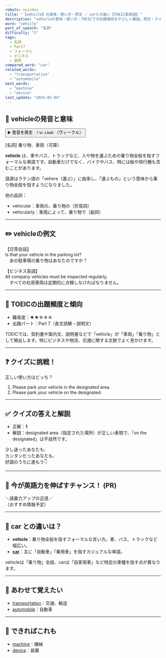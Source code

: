 ```yaml
---
robots: noindex
title: "【vehicle】の意味・使い方・例文 ― carとの違い【TOEIC英単語】"
description: "vehicleの意味・使い方・TOEICでの出題傾向をやさしく解説。例文・クイズ付きでcarとの違いもわかりやすく学べます。"
word: "vehicle"
part_of_speech: "名詞"
difficulty: "2"
tags:
  - 名詞
  - Part7
  - フォーマル
  - ビジネス
  - 説明
compared_word: "car"
related_words:
  - "transportation"
  - "automobile"
next_words:
  - "machine"
  - "device"
last_update: "2025-05-04"
---
```


## 🔰 vehicleの発音と意味

<button class="play-audio" onclick="playTTS('vehicle')">
  <span class="play-audio-main">
    ▶️ 発音を再生　/ˈviː.ɪ.kəl/
  </span>
  <span class="play-audio-sub">
    （ヴィークル）
  </span>
</button>

[名詞] 乗り物、車両（可算）

**vehicle** は、車やバス、トラックなど、人や物を運ぶための乗り物全般を指すフォーマルな単語です。自動車だけでなく、バイクやバス、時には船や飛行機も含むことがあります。

語源はラテン語の「vehere（運ぶ）」に由来し、「運ぶもの」という意味から乗り物全般を指すようになりました。

他の品詞：  
- vehicular：車両の、乗り物の（形容詞）
- vehicularly：車両によって、乗り物で（副詞）

---

## ✏️ vehicleの例文

【日常会話】  
Is that your vehicle in the parking lot?  
　あの駐車場の乗り物はあなたのですか？

【ビジネス英語】  
All company vehicles must be inspected regularly.  
　すべての社用車両は定期的に点検しなければなりません。

---

## 🎯 TOEICの出題頻度と傾向

- 難易度：★★☆☆☆
- 出題パート：Part 7（長文読解・説明文）

TOEICでは、契約書や案内文、説明書などで「vehicle」が「車両」「乗り物」として頻出します。特にビジネスや物流、交通に関する文脈でよく見かけます。

---

## ❓ クイズに挑戦！

正しい使い方はどっち？

1. Please park your vehicle in the designated area.  
2. Please park your vehicle on the designated.

---

## ✅ クイズの答えと解説

- 正解：**1**
- 解説：designated area（指定された場所）が正しい表現で、「on the designated」は不自然です。

少し迷ったあなたも、  
カンタンだったあなたも、  
好調のうちに進もう👇️

---

## 🚀 今が英語力を伸ばすチャンス！ (PR)

<div class="info-center">
＼語彙力アップの近道／<br>  
（おすすめ情報予定）
</div>

---

## 🤔  car との違いは？

- **vehicle**：乗り物全般を指すフォーマルな言い方。車、バス、トラックなど幅広い。
- **[car](/word/car/)**：主に「自動車」「乗用車」を指すカジュアルな単語。

vehicleは「乗り物」全般、carは「自家用車」など特定の車種を指す点が異なります。

---

## 🧩 あわせて覚えたい

- [transportation](/word/transportation/)：交通、輸送
- [automobile](/word/automobile/)：自動車

---

## 📖 できればこれも

- [machine](/word/machine/)：機械
- [device](/word/device/)：装置

<!-- cvid: aid30_bid48 -->
